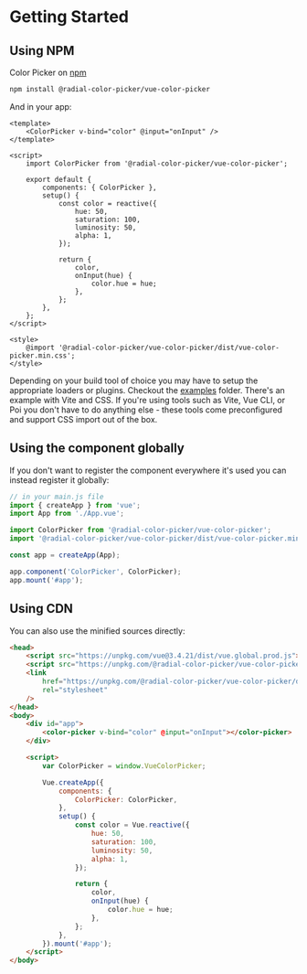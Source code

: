 # Getting Started

## Using NPM

Color Picker on [npm](https://www.npmjs.com/package/@radial-color-picker/vue-color-picker)

```bash
npm install @radial-color-picker/vue-color-picker
```

And in your app:

```vue
<template>
    <ColorPicker v-bind="color" @input="onInput" />
</template>

<script>
    import ColorPicker from '@radial-color-picker/vue-color-picker';

    export default {
        components: { ColorPicker },
        setup() {
            const color = reactive({
                hue: 50,
                saturation: 100,
                luminosity: 50,
                alpha: 1,
            });

            return {
                color,
                onInput(hue) {
                    color.hue = hue;
                },
            };
        },
    };
</script>

<style>
    @import '@radial-color-picker/vue-color-picker/dist/vue-color-picker.min.css';
</style>
```

Depending on your build tool of choice you may have to setup the appropriate loaders or plugins. Checkout the [examples](https://github.com/radial-color-picker/vue-color-picker/tree/main/examples) folder. There's an example with Vite and CSS. If you're using tools such as Vite, Vue CLI, or Poi you don't have to do anything else - these tools come preconfigured and support CSS import out of the box.

## Using the component globally

If you don't want to register the component everywhere it's used you can instead register it globally:

```js
// in your main.js file
import { createApp } from 'vue';
import App from './App.vue';

import ColorPicker from '@radial-color-picker/vue-color-picker';
import '@radial-color-picker/vue-color-picker/dist/vue-color-picker.min.css';

const app = createApp(App);

app.component('ColorPicker', ColorPicker);
app.mount('#app');
```

## Using CDN

You can also use the minified sources directly:

```html
<head>
    <script src="https://unpkg.com/vue@3.4.21/dist/vue.global.prod.js"></script>
    <script src="https://unpkg.com/@radial-color-picker/vue-color-picker/dist/vue-color-picker.umd.min.js"></script>
    <link
        href="https://unpkg.com/@radial-color-picker/vue-color-picker/dist/vue-color-picker.min.css"
        rel="stylesheet"
    />
</head>
<body>
    <div id="app">
        <color-picker v-bind="color" @input="onInput"></color-picker>
    </div>

    <script>
        var ColorPicker = window.VueColorPicker;

        Vue.createApp({
            components: {
                ColorPicker: ColorPicker,
            },
            setup() {
                const color = Vue.reactive({
                    hue: 50,
                    saturation: 100,
                    luminosity: 50,
                    alpha: 1,
                });

                return {
                    color,
                    onInput(hue) {
                        color.hue = hue;
                    },
                };
            },
        }).mount('#app');
    </script>
</body>
```